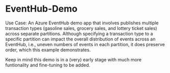 # EventHub-Demo

Use Case:
An Azure EventHub demo app that involves publishes multiple transaction types (gasoline sales, grocery sales, and lottery ticket sales) across separate partitions. Although specifying a transaction type to a specific partition can impact the overall distribution of events across an EventHub, i.e., uneven numbers of events in each partition, it does preserve order, which this example demonstrates.

Keep in mind this demo is in a (very) early stage with much more funtionality and fine-tuning to be added.
